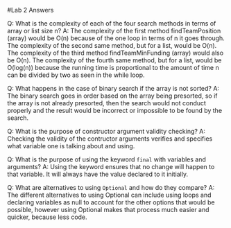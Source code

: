 #Lab 2 Answers

Q: What is the complexity of each of the four search methods in terms of array or list size n?
A: The complexity of the first method findTeamPosition (array) would be O(n) because of the one loop in terms of n it goes through. 
   The complexity of the second same method, but for a list, would be O(n). 
   The complexity of the third method findTeamMinFunding (array) would also be O(n). 
   The complexity of the fourth same method, but for a list, would be O(log(n)) because the running time is proportional to the amount of time n can be divided by two as seen in the while loop.
   
Q: What happens in the case of binary search if the array is not sorted?
A: The binary search goes in order based on the array being presorted, so if the array is not already presorted, 
   then the search would not conduct properly and the result would be incorrect or impossible to be found by the search.

Q: What is the purpose of constructor argument validity checking?
A: Checking the validity of the contructor arguments verifies and specifies what variable one is talking about and using.

Q: What is the purpose of using the keyword `final` with variables and arguments?
A: Using the keyword ensures that no change will happen to that variable. It will always have the value declared to it initially.

Q: What are alternatives to using `Optional` and how do they compare?
A: The different alternatives to using Optional can include using loops and declaring variables as null to account for the other
   options that would be possible, however using Optional makes that process much easier and quicker, because less code.